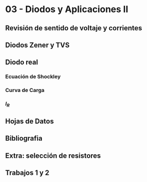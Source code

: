 # 03 - Diodos y Aplicaciones II

## Revisión de sentido de voltaje y corrientes

## Diodos Zener y TVS

## Diodo real

### Ecuación de Shockley

### Curva de Carga

### $I_R$

## Hojas de Datos

## Bibliografia

## Extra: selección de resistores

## Trabajos 1 y 2